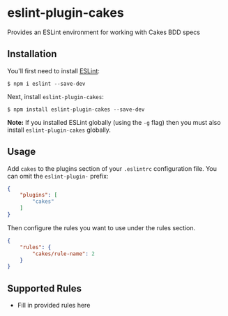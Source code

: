 # eslint-plugin-cakes

Provides an ESLint environment for working with Cakes BDD specs

## Installation

You'll first need to install [ESLint](http://eslint.org):

```
$ npm i eslint --save-dev
```

Next, install `eslint-plugin-cakes`:

```
$ npm install eslint-plugin-cakes --save-dev
```

**Note:** If you installed ESLint globally (using the `-g` flag) then you must also install `eslint-plugin-cakes` globally.

## Usage

Add `cakes` to the plugins section of your `.eslintrc` configuration file. You can omit the `eslint-plugin-` prefix:

```json
{
    "plugins": [
        "cakes"
    ]
}
```


Then configure the rules you want to use under the rules section.

```json
{
    "rules": {
        "cakes/rule-name": 2
    }
}
```

## Supported Rules

* Fill in provided rules here





